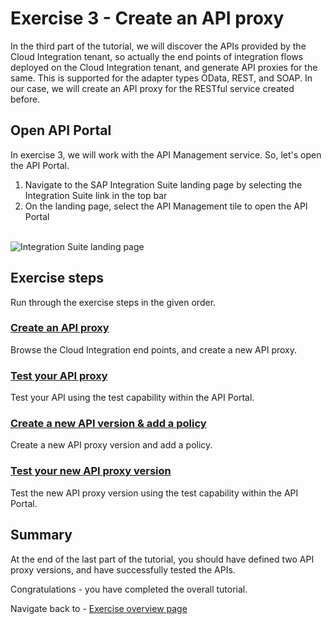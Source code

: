 # Exercise 3 - Create an API proxy

In the third part of the tutorial, we will discover the APIs provided by the Cloud Integration tenant, so actually the end points of integration flows deployed on the Cloud Integration tenant, and generate API proxies for the same. This is supported for the adapter types OData, REST, and SOAP. In our case, we will create an API proxy for the RESTful service created before.

## Open API Portal

In exercise 3, we will work with the API Management service. So, let's open the API Portal.
1. Navigate to the SAP Integration Suite landing page by selecting the Integration Suite link in the top bar
1. On the landing page, select the API Management tile to open the API Portal

<br>![Integration Suite landing page](/exercises/ex1/images/APIM_LandingPage.png)

## Exercise steps

Run through the exercise steps in the given order.

### [Create an API proxy](exercises/ex3/ex31)
Browse the Cloud Integration end points, and create a new API proxy.

### [Test your API proxy](exercises/ex3/ex32)
Test your API using the test capability within the API Portal.

### [Create a new API version & add a policy](exercises/ex3/ex33)
Create a new API proxy version and add a policy.

### [Test your new API proxy version](exercises/ex3/ex34)
Test the new API proxy version using the test capability within the API Portal.

## Summary

At the end of the last part of the tutorial, you should have defined two API proxy versions, and have successfully tested the APIs.

Congratulations - you have completed the overall tutorial.

Navigate back to - [Exercise overview page](exercises/README.md)
